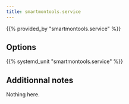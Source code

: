 ```yaml
---
title: smartmontools.service
---
```


{{% provided_by "smartmontools.service" %}}

## Options

{{% systemd_unit "smartmontools.service" %}}

## Additionnal notes

Nothing here.